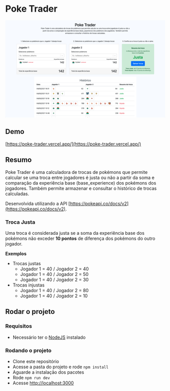 # Poke Trader

![Image Poke Trader Nathan](https://raw.githubusercontent.com/nathanopereira/poke-trader/main/public/print.png)

## Demo
[https://poke-trader.vercel.app/](https://poke-trader.vercel.app/)

## Resumo
Poke Trader é uma calculadora de trocas de pokémons que permite calcular se uma troca entre jogadores é justa ou não a partir da soma e comparação da experiência base (base_experience) dos pokémons dos jogadores. Também permite armazenar e consultar o histórico de trocas calculadas.

Desenvolvida utilizando a API [https://pokeapi.co/docs/v2](https://pokeapi.co/docs/v2).

### Troca Justa
Uma troca é considerada justa se a soma da experiência base dos pokémons não exceder **10 pontos** de diferença dos pokémons do outro jogador.

**Exemplos**
- Trocas justas
  - Jogador 1 = 40 / Jogador 2 = 40
  - Jogador 1 = 40 / Jogador 2 = 50
  - Jogador 1 = 40 / Jogador 2 = 30
- Trocas injustas
  - Jogador 1 = 40 / Jogador 2 = 80
  - Jogador 1 = 40 / Jogador 2 = 10

## Rodar o projeto

### Requisitos
- Necessário ter o [NodeJS](https://nodejs.org/en/download/) instalado

### Rodando o projeto
- Clone este repositório
- Acesse a pasta do projeto e rode `npm install`
- Aguarde a instalação dos pacotes
- Rode `npm run dev`
- Acesse [http://localhost:3000](http://localhost:3000)
